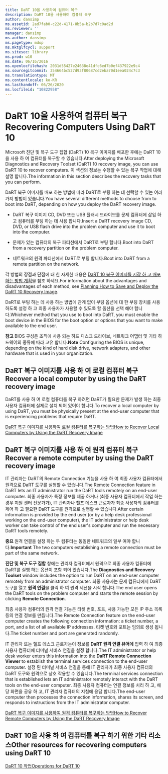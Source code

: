 ```yaml
---
title: DaRT 10을 사용하여 컴퓨터 복구
description: DaRT 10을 사용하여 컴퓨터 복구
author: dansimp
ms.assetid: 2ad7fab0-c22d-4171-8b5a-b2b7d7c0ad2d
ms.reviewer: ''
manager: dansimp
ms.author: dansimp
ms.pagetype: mdop
ms.mktglfcycl: support
ms.sitesec: library
ms.prod: w10
ms.date: 06/16/2016
ms.openlocfilehash: 2031d55427e24638e41dfc6ed7b0ef437922e9c4
ms.sourcegitcommit: 354664bc527d93f80687cd2eba70d1eea024c7c3
ms.translationtype: MT
ms.contentlocale: ko-KR
ms.lasthandoff: 06/26/2020
ms.locfileid: "10822958"
---
```

# <span data-ttu-id="5d5b1-103">DaRT 10을 사용하여 컴퓨터 복구</span><span class="sxs-lookup"><span data-stu-id="5d5b1-103">Recovering Computers Using DaRT 10</span></span>


<span data-ttu-id="5d5b1-104">Microsoft 진단 및 복구 도구 집합 (DaRT) 10 복구 이미지를 배포한 후에는 DaRT 10을 사용 하 여 컴퓨터를 복구할 수 있습니다.</span><span class="sxs-lookup"><span data-stu-id="5d5b1-104">After deploying the Microsoft Diagnostics and Recovery Toolset (DaRT) 10 recovery image, you can use DaRT 10 to recover computers.</span></span> <span data-ttu-id="5d5b1-105">이 섹션의 정보는 수행할 수 있는 복구 작업에 대해 설명 합니다.</span><span class="sxs-lookup"><span data-stu-id="5d5b1-105">The information in this section describes the recovery tasks that you can perform.</span></span>

<span data-ttu-id="5d5b1-106">DaRT 복구 이미지를 배포 하는 방법에 따라 DaRT로 부팅 하는 데 선택할 수 있는 여러 가지 방법이 있습니다.</span><span class="sxs-lookup"><span data-stu-id="5d5b1-106">You have several different methods to choose from to boot into DaRT, depending on how you deploy the DaRT recovery image.</span></span>

-   <span data-ttu-id="5d5b1-107">DaRT 복구 이미지 CD, DVD 또는 USB 플래시 드라이브를 문제 컴퓨터에 삽입 하 고 컴퓨터를 부팅 하는 데 사용 합니다.</span><span class="sxs-lookup"><span data-stu-id="5d5b1-107">Insert a DaRT recovery image CD, DVD, or USB flash drive into the problem computer and use it to boot into the computer.</span></span>

-   <span data-ttu-id="5d5b1-108">문제가 있는 컴퓨터의 복구 파티션에서 DaRT로 부팅 합니다.</span><span class="sxs-lookup"><span data-stu-id="5d5b1-108">Boot into DaRT from a recovery partition on the problem computer.</span></span>

-   <span data-ttu-id="5d5b1-109">네트워크의 원격 파티션에서 DaRT로 부팅 합니다.</span><span class="sxs-lookup"><span data-stu-id="5d5b1-109">Boot into DaRT from a remote partition on the network.</span></span>

<span data-ttu-id="5d5b1-110">각 방법의 장점과 단점에 대 한 자세한 내용은 [DaRT 10 복구 이미지를 저장 하 고 배포 하는 방법 계획](planning-how-to-save-and-deploy-the-dart-10-recovery-image.md)을 참조 하세요.</span><span class="sxs-lookup"><span data-stu-id="5d5b1-110">For information about the advantages and disadvantages of each method, see [Planning How to Save and Deploy the DaRT 10 Recovery Image](planning-how-to-save-and-deploy-the-dart-10-recovery-image.md).</span></span>

<span data-ttu-id="5d5b1-111">DaRT로 부팅 하는 데 사용 하는 방법에 관계 없이 부팅 옵션에 대 한 부팅 장치를 사용 하도록 설정 하 고 최종 사용자가 사용할 수 있도록 할 옵션을 선택 해야 합니다.</span><span class="sxs-lookup"><span data-stu-id="5d5b1-111">Whichever method that you use to boot into DaRT, you must enable the boot device in the BIOS for the boot option or options that you want to make available to the end user.</span></span>

<span data-ttu-id="5d5b1-112">**참고**  BIOS 구성은 조직에 사용 되는 하드 디스크 드라이브, 네트워크 어댑터 및 기타 하드웨어의 종류에 따라 고유 합니다.</span><span class="sxs-lookup"><span data-stu-id="5d5b1-112">**Note** Configuring the BIOS is unique, depending on the kind of hard disk drive, network adapters, and other hardware that is used in your organization.</span></span>

 

## <span data-ttu-id="5d5b1-113">DaRT 복구 이미지를 사용 하 여 로컬 컴퓨터 복구</span><span class="sxs-lookup"><span data-stu-id="5d5b1-113">Recover a local computer by using the DaRT recovery image</span></span>


<span data-ttu-id="5d5b1-114">DaRT를 사용 하 여 로컬 컴퓨터를 복구 하려면 DaRT가 필요한 문제가 발생 하는 최종 사용자 컴퓨터에 실제로 설치 되어 있어야 합니다.</span><span class="sxs-lookup"><span data-stu-id="5d5b1-114">To recover a local computer by using DaRT, you must be physically present at the end-user computer that is experiencing problems that require DaRT.</span></span>

[<span data-ttu-id="5d5b1-115">DaRT 복구 이미지를 사용하여 로컬 컴퓨터를 복구하는 방법</span><span class="sxs-lookup"><span data-stu-id="5d5b1-115">How to Recover Local Computers by Using the DaRT Recovery Image</span></span>](how-to-recover-local-computers-by-using-the-dart-recovery-image-dart-10.md)

## <span data-ttu-id="5d5b1-116">DaRT 복구 이미지를 사용 하 여 원격 컴퓨터 복구</span><span class="sxs-lookup"><span data-stu-id="5d5b1-116">Recover a remote computer by using the DaRT recovery image</span></span>


<span data-ttu-id="5d5b1-117">IT 관리자는 DaRT의 Remote Connection 기능을 사용 하 여 최종 사용자 컴퓨터에서 원격으로 DaRT 도구를 실행할 수 있습니다.</span><span class="sxs-lookup"><span data-stu-id="5d5b1-117">The Remote Connection feature in DaRT lets an IT administrator run the DaRT tools remotely on an end-user computer.</span></span> <span data-ttu-id="5d5b1-118">최종 사용자가 특정 정보를 제공 하거나 (최종 사용자 컴퓨터에서 작업 하는 경우 지원 센터 전문가가), IT 관리자나 헬프 데스크 근로자가 최종 사용자의 컴퓨터를 제어 하 고 필요한 DaRT 도구를 원격으로 실행할 수 있습니다.</span><span class="sxs-lookup"><span data-stu-id="5d5b1-118">After certain information is provided by the end user (or by a help desk professional working on the end-user computer), the IT administrator or help desk worker can take control of the end user's computer and run the necessary DaRT tools remotely.</span></span>

<span data-ttu-id="5d5b1-119">**중요**  원격 연결을 설정 하는 두 컴퓨터는 동일한 네트워크의 일부 여야 합니다.</span><span class="sxs-lookup"><span data-stu-id="5d5b1-119">**Important** The two computers establishing a remote connection must be part of the same network.</span></span>

 

<span data-ttu-id="5d5b1-120">**진단 및 복구 도구 집합** 창에는 관리자 컴퓨터에서 원격으로 최종 사용자 컴퓨터에 DaRT를 실행 하는 옵션이 포함 되어 있습니다.</span><span class="sxs-lookup"><span data-stu-id="5d5b1-120">The **Diagnostics and Recovery Toolset** window includes the option to run DaRT on an end-user computer remotely from an administrator computer.</span></span> <span data-ttu-id="5d5b1-121">최종 사용자는 문제 컴퓨터에서 DaRT 도구를 열고 **원격 연결**을 클릭 하 여 원격 세션을 시작 합니다.</span><span class="sxs-lookup"><span data-stu-id="5d5b1-121">The end user opens the DaRT tools on the problem computer and starts the remote session by clicking **Remote Connection**.</span></span>

<span data-ttu-id="5d5b1-122">최종 사용자 컴퓨터의 원격 연결 기능은 티켓 번호, 포트, 사용 가능한 모든 IP 주소 목록 등의 연결 정보를 만듭니다.</span><span class="sxs-lookup"><span data-stu-id="5d5b1-122">The Remote Connection feature on the end-user computer creates the following connection information: a ticket number, a port, and a list of all available IP addresses.</span></span> <span data-ttu-id="5d5b1-123">티켓 번호와 포트는 임의로 생성 됩니다.</span><span class="sxs-lookup"><span data-stu-id="5d5b1-123">The ticket number and port are generated randomly.</span></span>

<span data-ttu-id="5d5b1-124">IT 관리자 또는 헬프 데스크 근로자는이 정보를 **DaRT 원격 연결 뷰어에** 입력 하 여 최종 사용자 컴퓨터에 터미널 서비스 연결을 설정 합니다.</span><span class="sxs-lookup"><span data-stu-id="5d5b1-124">The IT administrator or help desk worker enters this information into the **DaRT Remote Connection Viewer** to establish the terminal services connection to the end-user computer.</span></span> <span data-ttu-id="5d5b1-125">설정 된 터미널 서비스 연결을 통해 IT 관리자가 최종 사용자 컴퓨터의 DaRT 도구와 원격으로 상호 작용할 수 있습니다.</span><span class="sxs-lookup"><span data-stu-id="5d5b1-125">The terminal services connection that is established lets an IT administrator remotely interact with the DaRT tools on the end-user computer.</span></span> <span data-ttu-id="5d5b1-126">최종 사용자 컴퓨터는 연결 정보를 처리 하 고, 해당 화면을 공유 하 고, IT 관리자 컴퓨터의 지침에 응답 합니다.</span><span class="sxs-lookup"><span data-stu-id="5d5b1-126">The end-user computer then processes the connection information, shares its screen, and responds to instructions from the IT administrator computer.</span></span>

[<span data-ttu-id="5d5b1-127">DaRT 복구 이미지를 사용하여 원격 컴퓨터를 복구하는 방법</span><span class="sxs-lookup"><span data-stu-id="5d5b1-127">How to Recover Remote Computers by Using the DaRT Recovery Image</span></span>](how-to-recover-remote-computers-by-using-the-dart-recovery-image-dart-10.md)

## <span data-ttu-id="5d5b1-128">DaRT 10을 사용 하 여 컴퓨터를 복구 하기 위한 기타 리소스</span><span class="sxs-lookup"><span data-stu-id="5d5b1-128">Other resources for recovering computers using DaRT 10</span></span>


[<span data-ttu-id="5d5b1-129">DaRT 10 작업</span><span class="sxs-lookup"><span data-stu-id="5d5b1-129">Operations for DaRT 10</span></span>](operations-for-dart-10.md)

 

 





